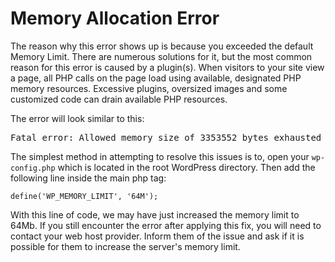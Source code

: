 # Memory Allocation Error #

The reason why this error shows up is because you exceeded the default Memory Limit. There are numerous solutions for it, but the most common reason for this error is caused by a plugin(s).  When visitors to your site view a page, all PHP calls on the page load using available, designated PHP memory resources.  Excessive plugins, oversized images and some customized code can drain available PHP resources.

The error will look similar to this:

<pre>
Fatal error: Allowed memory size of 3353552 bytes exhausted (tried to allocate 2348957 bytes) in /home/username/public_html/wp-includes/plugin.php on line X
</pre>

The simplest method in attempting to resolve this issues is to, open your `wp-config.php` which is located in the root WordPress directory. Then add the following line inside the main php tag:

~~~ .php
define('WP_MEMORY_LIMIT', '64M');
~~~

With this line of code, we may have just increased the memory limit to 64Mb. If you still encounter the error after applying this fix, you will need to contact your web host provider. Inform them of the issue and ask if it is possible for them to increase the server's memory limit.

